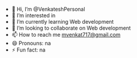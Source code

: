 - 👋 Hi, I’m @VenkateshPersonal
- 👀 I’m interested in 
- 🌱 I’m currently learning Web development
- 💞️ I’m looking to collaborate on Web development
- 📫 How to reach me mvenkat717@gmail.com
- 😄 Pronouns: na
- ⚡ Fun fact: na

<!---
VenkateshMamuduru/VenkateshMamuduru is a ✨ special ✨ repository because its `README.md` (this file) appears on your GitHub profile.
You can click the Preview link to take a look at your changes.
--->
